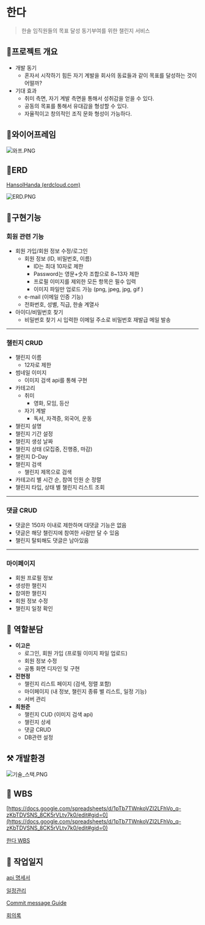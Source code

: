 # 한다

> 한솔 임직원들의 목표 달성 동기부여를 위한 챌린지 서비스
> 

## 💬프로젝트 개요

- 개발 동기
    - 혼자서 시작하기 힘든 자기 계발을 회사의 동료들과 같이 목표를 달성하는 것이 어떨까?
- 기대 효과
    - 취미 측면, 자기 계발 측면을 통해서 성취감을 얻을 수 있다.
    - 공동의 목표를 통해서 유대감을 형성할 수 있다.
    - 자율적이고 창의적인 조직 문화 형성이 가능하다.
    

## 🧩와이어프레임

![와프.PNG](/uploads/c099ed66c9be1a6009803c3c4314ec57/와프.PNG.png)

## 📃ERD

[HansolHanda (erdcloud.com)](https://www.erdcloud.com/d/mmLojnftsdFF4n3SR)

![ERD.PNG](/uploads/1a0554be1950ae61439a2a8d2da382e6/ERD.PNG.png)

## 🧾구현기능

### **회원 관련 기능**

- 회원 가입/회원 정보 수정/로그인
    - 회원 정보 (ID, 비밀번호, 이름)
        - ID는 최대 10자로 제한
        - Password는 영문+숫자 조합으로 8~13자 제한
        - 프로필 이미지를 제외한 모든 항목은 필수 입력
        - 이미지 파일만 업로드 가능 (png, jpeg, jpg, gif )
    - e-mail (이메일 인증 기능)
    - 전화번호, 성별, 직급, 한솔 계열사
- 아이디/비밀번호 찾기
    - 비밀번호 찾기 시 입력한 이메일 주소로 비밀번호 재발급 메일 발송

---

### **챌린지 CRUD**

- 챌린지 이름
    - 12자로 제한
- 썸네일 이미지
    - 이미지 검색 api를 통해 구현
- 카테고리
    - 취미
        - 영화, 모임, 등산
    - 자기 계발
        - 독서, 자격증, 외국어, 운동
- 챌린지 설명
- 챌린지 기간 설정
- 챌린지 생성 날짜
- 챌린지 상태 (모집중, 진행중, 마감)
- 챌린지 D-Day
- 챌린지 검색
    - 챌린지 제목으로 검색
- 카테고리 별 시간 순, 참여 인원 순 정렬
- 챌린지 타입, 상태 별 챌린지 리스트 조회

---

### **댓글 CRUD**

- 댓글은 150자 이내로 제한하며 대댓글 기능은 없음
- 댓글은 해당 챌린지에 참여한 사람만 달 수 있음
- 챌린지 탈퇴해도 댓글은 남아있음

---

### **마이페이지**

- 회원 프로필 정보
- 생성한 챌린지
- 참여한 챌린지
- 회원 정보 수정
- 챌린지 일정 확인

## 🙎 역할분담

- **이고은**
    - 로그인, 회원 가입 (프로필 이미지 파일 업로드)
    - 회원 정보 수정
    - 공통 화면 디자인 및 구현
- **전현정**
    - 챌린지 리스트 페이지 (검색, 정렬 포함)
    - 마이페이지 (내 정보, 챌린지 종류 별 리스트, 일정 기능)
    - 서버 관리
- **최원준**
    - 챌린지 CUD (이미지 검색 api)
    - 챌린지 상세
    - 댓글 CRUD
    - DB관련 설정

## ⚒  개발환경

![기술_스택.PNG](/uploads/afbcbabd14d5c88bb02ee5981396a249/기술_스택.PNG.png)

## 📆 WBS

[https://docs.google.com/spreadsheets/d/1pTb7TWnkoVZI2LFhVo_q-zKbTDVSNS_8CK5rVLtv7k0/edit#gid=0](https://docs.google.com/spreadsheets/d/1pTb7TWnkoVZI2LFhVo_q-zKbTDVSNS_8CK5rVLtv7k0/edit#gid=0)

[한다 WBS](https://docs.google.com/spreadsheets/d/1pTb7TWnkoVZI2LFhVo_q-zKbTDVSNS_8CK5rVLtv7k0/edit?usp=sharing)

## 📖  작업일지

[api 명세서](https://www.notion.so/af9ee1eb69984c82ae3a3ac692e86cc7)

[일정관리](https://www.notion.so/9cdb3d4617b74e5085b4a5ca322544a7)

[Commit message Guide](https://www.notion.so/Commit-message-Guide-b1d836d6698b4d86807b13d30257c6e9)

[회의록](https://www.notion.so/100cde9d6ba940eca06cf1357c9afc5a)
